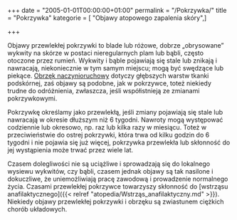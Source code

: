 +++
date = "2005-01-01T00:00:00+01:00"
permalink = "/Pokrzywka/"
title = "Pokrzywka"
kategorie = [ "Objawy atopowego zapalenia skóry",]

+++

Objawy przewlekłej pokrzywki to blade lub różowe, dobrze „obrysowane” wykwity na skórze w postaci nieregularnych plam lub bąbli, często otoczone przez rumień. Wykwity i bąble pojawiają się stale lub znikają i nawracają, niekoniecznie w tym samym miejscu; mogą być swędzące lub piekące. [Obrzęk naczynioruchowy](/atopedia/Obrzęk_naczynioruchowy) dotyczy głębszych warstw tkanki podskórnej, zaś objawy są podobne, jak w pokrzywce, toteż niekiedy trudne do odróżnienia, zwłaszcza, jeśli współistnieją ze zmianami pokrzywkowymi.

Pokrzywkę określamy jako przewlekłą, jeśli zmiany pojawiają się stale lub nawracają w okresie dłuższym niż 6 tygodni. Nawroty mogą występować codziennie lub okresowo, np. raz lub kilka razy w miesiącu. Toteż w przeciwieństwie do ostrej pokrzywki, która trwa od kilku godzin do 6 tygodni i nie pojawia się już więcej, pokrzywka przewlekła lub skłonność do jej wystąpienia może trwać przez wiele lat.

Czasem dolegliwości nie są uciążliwe i sprowadzają się do lokalnego wysiewu wykwitów, czy bąbli, czasem jednak objawy są tak nasilone i dokuczliwe, że uniemożliwiają pracę zawodową i prowadzenie normalnego życia. Czasami przewlekłej pokrzywce towarzyszy skłonność do [wstrząsu anafilaktycznego]({{< relref "atopedia/Wstrząs_anafilaktyczny.md" >}}). Niekiedy objawy przewlekłej pokrzywki i obrzęku są zwiastunem ciężkich chorób układowych.
